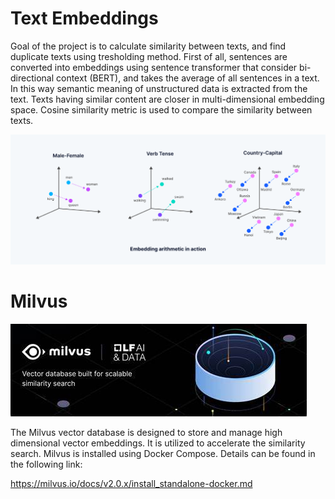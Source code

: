 # Text Embeddings
Goal of the project is to calculate similarity between texts, and find duplicate texts using tresholding method. First of all, sentences are converted into embeddings using sentence transformer that consider bi-directional context (BERT), and takes the average of all sentences in a text. In this way semantic meaning of unstructured data is extracted from the text. Texts having similar content are closer in multi-dimensional embedding space. Cosine similarity metric is used to compare the similarity between texts.

  ![](images/embedding.png?raw=true "Text Embeddings")

# Milvus

![](images/milvus.png?raw=true "Vector Database")

The Milvus vector database is designed to store and manage high dimensional vector embeddings. It is utilized to accelerate the similarity search. Milvus is installed using Docker Compose. Details can be found in the following link: 

https://milvus.io/docs/v2.0.x/install_standalone-docker.md


